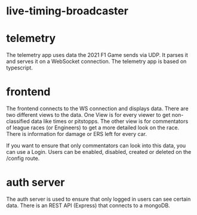 # live-timing-broadcaster

# telemetry
The telemetry app uses data the 2021 F1 Game sends via UDP. It parses it and serves it on a WebSocket connection. 
The telemetry app is based on typescript.

# frontend
The frontend connects to the WS connection and displays data. There are two different views to the data. One View is for every viewer to get non-classified data like times or pitstopps.
The other view is for commentators of league races (or Engineers) to get a more detailed look on the race. There is information for damage or ERS left for every car.

If you want to ensure that only commentators can look into this data, you can use a Login. Users can be enabled, disabled, created or deleted on the /config route. 

# auth server
The auth server is used to ensure that only logged in users can see certain data. There is an REST API (Express) that connects to a mongoDB.

